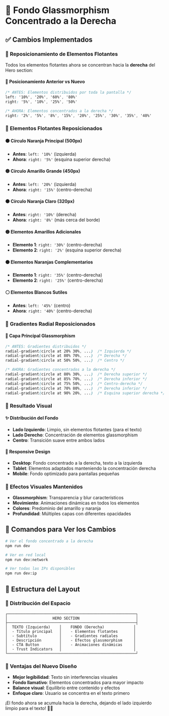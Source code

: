 # 🎨 Fondo Glassmorphism Concentrado a la Derecha

## ✅ Cambios Implementados

### 🎯 **Reposicionamiento de Elementos Flotantes**
Todos los elementos flotantes ahora se concentran hacia la **derecha** del Hero section:

#### 📍 **Posicionamiento Anterior vs Nuevo**
```css
/* ANTES: Elementos distribuidos por toda la pantalla */
left: '10%', '20%', '60%', '80%'
right: '5%', '10%', '25%', '50%'

/* AHORA: Elementos concentrados a la derecha */
right: '2%', '5%', '8%', '15%', '20%', '25%', '30%', '35%', '40%'
```

### 🌈 **Elementos Flotantes Reposicionados**

#### 🟠 **Círculo Naranja Principal (500px)**
- **Antes**: `left: '10%'` (izquierda)
- **Ahora**: `right: '5%'` (esquina superior derecha)

#### 🟡 **Círculo Amarillo Grande (450px)**
- **Antes**: `left: '20%'` (izquierda)
- **Ahora**: `right: '15%'` (centro-derecha)

#### 🟠 **Círculo Naranja Claro (320px)**
- **Antes**: `right: '10%'` (derecha)
- **Ahora**: `right: '8%'` (más cerca del borde)

#### 🟡 **Elementos Amarillos Adicionales**
- **Elemento 1**: `right: '30%'` (centro-derecha)
- **Elemento 2**: `right: '2%'` (esquina superior derecha)

#### 🟠 **Elementos Naranjas Complementarios**
- **Elemento 1**: `right: '35%'` (centro-derecha)
- **Elemento 2**: `right: '25%'` (centro-derecha)

#### ⚪ **Elementos Blancos Sutiles**
- **Antes**: `left: '45%'` (centro)
- **Ahora**: `right: '40%'` (centro-derecha)

### 🎨 **Gradientes Radial Reposicionados**

#### 📍 **Capa Principal Glassmorphism**
```css
/* ANTES: Gradientes distribuidos */
radial-gradient(circle at 20% 30%, ...)  /* Izquierda */
radial-gradient(circle at 80% 70%, ...)  /* Derecha */
radial-gradient(circle at 50% 50%, ...)  /* Centro */

/* AHORA: Gradientes concentrados a la derecha */
radial-gradient(circle at 80% 30%, ...)  /* Derecha superior */
radial-gradient(circle at 85% 70%, ...)  /* Derecha inferior */
radial-gradient(circle at 75% 50%, ...)  /* Centro-derecha */
radial-gradient(circle at 70% 80%, ...)  /* Derecha inferior */
radial-gradient(circle at 90% 20%, ...)  /* Esquina superior derecha */
```

### 🎯 **Resultado Visual**

#### ✨ **Distribución del Fondo**
- **Lado Izquierdo**: Limpio, sin elementos flotantes (para el texto)
- **Lado Derecho**: Concentración de elementos glassmorphism
- **Centro**: Transición suave entre ambos lados

#### 📱 **Responsive Design**
- **Desktop**: Fondo concentrado a la derecha, texto a la izquierda
- **Tablet**: Elementos adaptados manteniendo la concentración derecha
- **Mobile**: Fondo optimizado para pantallas pequeñas

### 🎨 **Efectos Visuales Mantenidos**
- **Glassmorphism**: Transparencia y blur característicos
- **Movimiento**: Animaciones dinámicas en todos los elementos
- **Colores**: Predominio del amarillo y naranja
- **Profundidad**: Múltiples capas con diferentes opacidades

## 🚀 **Comandos para Ver los Cambios**

```bash
# Ver el fondo concentrado a la derecha
npm run dev

# Ver en red local
npm run dev:network

# Ver todas las IPs disponibles
npm run dev:ip
```

## 📐 **Estructura del Layout**

### 🎯 **Distribución del Espacio**
```
┌─────────────────────────────────────────────────────────┐
│                    HERO SECTION                         │
├─────────────────────────────────────────────────────────┤
│  TEXTO (Izquierda)    │    FONDO (Derecha)             │
│  - Título principal   │    - Elementos flotantes       │
│  - Subtítulo          │    - Gradientes radiales       │
│  - Descripción        │    - Efectos glassmorphism     │
│  - CTA Button         │    - Animaciones dinámicas     │
│  - Trust Indicators   │                                │
└─────────────────────────────────────────────────────────┘
```

### 🎨 **Ventajas del Nuevo Diseño**
- **Mejor legibilidad**: Texto sin interferencias visuales
- **Fondo llamativo**: Elementos concentrados para mayor impacto
- **Balance visual**: Equilibrio entre contenido y efectos
- **Enfoque claro**: Usuario se concentra en el texto primero

¡El fondo ahora se acumula hacia la derecha, dejando el lado izquierdo limpio para el texto! 🎨✨





